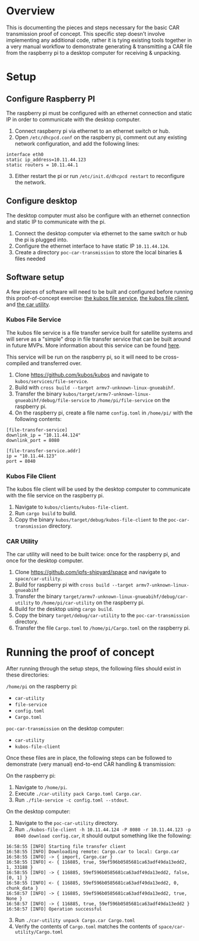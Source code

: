 # Overview

This is documenting the pieces and steps necessary for the basic CAR transmission proof of concept. This specific step doesn't involve implementing any additional code, rather it is tying existing tools together in a very manual workflow to demonstrate generating & transmitting a CAR file from the raspberry pi to a desktop computer for receiving & unpacking.

# Setup

## Configure Raspberry PI

The raspberry pi must be configured with an ethernet connection and static IP in order to communicate with the desktop computer.

1. Connect raspberry pi via ethernet to an ethernet switch or hub.
2. Open `/etc/dhcpcd.conf` on the raspberry pi, comment out any existing network configuration, and add the following lines:
```
interface eth0
static ip_address=10.11.44.123
static routers = 10.11.44.1
```
3. Either restart the pi or run `/etc/init.d/dhcpcd restart` to reconfigure the network.

## Configure desktop

The desktop computer must also be configure with an ethernet connection and static IP to communicate with the pi.

1. Connect the desktop computer via ethernet to the same switch or hub the pi is plugged into.
1. Configure the ethernet interface to have static IP `10.11.44.124`.
1. Create a directory `poc-car-transmission` to store the local binaries & files needed

## Software setup

A few pieces of software will need to be built and configured before running this proof-of-concept exercise: [the kubos file service](https://github.com/kubos/kubos/tree/master/services/file-service), [the kubos file client](https://github.com/kubos/kubos/tree/master/clients), and [the car utility](https://github.com/ipfs-shipyard/space/tree/main/car-utility). 

### Kubos File Service

The kubos file service is a file transfer service built for satellite systems and will serve as a "simple" drop in file transfer service that can be built around in future MVPs. More information about this service can be found [here](https://docs.kubos.com/1.21.0/ecosystem/services/file.html).

This service will be run on the raspberry pi, so it will need to be cross-compiled and transferred over.

1. Clone https://github.com/kubos/kubos and navigate to `kubos/services/file-service`.
1. Build with `cross build --target armv7-unknown-linux-gnueabihf`.
1. Transfer the binary `kubos/target/armv7-unknown-linux-gnueabihf/debug/file-service` to `/home/pi/file-service` on the raspberry pi.
1. On the raspberry pi, create a file name `config.toml` in `/home/pi/` with the following contents:
```
[file-transfer-service]
downlink_ip = "10.11.44.124"
downlink_port = 8080

[file-transfer-service.addr]
ip = "10.11.44.123"
port = 8040
```

### Kubos File Client

The kubos file client will be used by the desktop computer to communicate with the file service on the raspberry pi.

1. Navigate to `kubos/clients/kubos-file-client`.
1. Run `cargo build` to build.
1. Copy the binary `kubos/target/debug/kubos-file-client` to the `poc-car-transmission` directory.


### CAR Utility

The car utility will need to be built twice: once for the raspberry pi, and once for the desktop computer.

1. Clone https://github.com/ipfs-shipyard/space and navigate to `space/car-utility`.
1. Build for raspberry pi with `cross build --target armv7-unknown-linux-gnueabihf`
1. Transfer the binary `target/armv7-unknown-linux-gnueabihf/debug/car-utility` to `/home/pi/car-utility` on the raspberry pi.
1. Build for the desktop using `cargo build`.
1. Copy the binary `target/debug/car-utility` to the `poc-car-transmission` directory.
1. Transfer the file `Cargo.toml` to `/home/pi/Cargo.toml` on the raspberry pi.

# Running the proof of concept

After running through the setup steps, the following files should exist in these directories:

`/home/pi` on the raspberry pi:
- `car-utility`
- `file-service`
- `config.toml`
- `Cargo.toml`

`poc-car-transmission` on the desktop computer:
- `car-utility`
- `kubos-file-client`

Once these files are in place, the following steps can be followed to demonstrate (very manual) end-to-end CAR handling & transmission:

On the raspberry pi:
1. Navigate to `/home/pi`.
1. Execute `./car-utility pack Cargo.toml Cargo.car`.
1. Run `./file-service -c config.toml --stdout`.

On the desktop computer:
1. Navigate to the `poc-car-utility` directory.
2. Run `./kubos-file-client -h 10.11.44.124 -P 8080 -r 10.11.44.123 -p 8040 download config.car`, it should output something like the following:
```
16:58:55 [INFO] Starting file transfer client
16:58:55 [INFO] Downloading remote: Cargo.car to local: Cargo.car
16:58:55 [INFO] -> { import, Cargo.car }
16:58:55 [INFO] <- { 116885, true, 59ef596b0585681ca63adf49da13edd2, 1, 33188 }
16:58:55 [INFO] -> { 116885, 59ef596b0585681ca63adf49da13edd2, false, [0, 1] }
16:58:55 [INFO] <- { 116885, 59ef596b0585681ca63adf49da13edd2, 0, chunk_data }
16:58:57 [INFO] -> { 116885, 59ef596b0585681ca63adf49da13edd2, true, None }
16:58:57 [INFO] -> { 116885, true, 59ef596b0585681ca63adf49da13edd2 }
16:58:57 [INFO] Operation successful
```
3. Run `./car-utility unpack Cargo.car Cargo.toml`
4. Verify the contents of `Cargo.toml` matches the contents of `space/car-utility/Cargo.toml`
